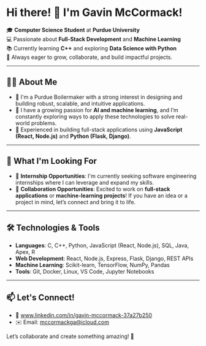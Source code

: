 # Hi there! 👋 I'm Gavin McCormack!

🎓 **Computer Science Student** at **Purdue University**  
💻 Passionate about **Full-Stack Development** and **Machine Learning**  
📚 Currently learning **C++** and exploring **Data Science with Python**  
🌱 Always eager to grow, collaborate, and build impactful projects.

---

## 👨‍💻 About Me

- 🌟 I'm a Purdue Boilermaker with a strong interest in designing and building robust, scalable, and intuitive applications.  
- 🤖 I have a growing passion for **AI and machine learning**, and I’m constantly exploring ways to apply these technologies to solve real-world problems.  
- 🔧 Experienced in building full-stack applications using **JavaScript (React, Node.js)** and **Python (Flask, Django)**.  

---

## 🚀 What I'm Looking For

- 💼 **Internship Opportunities**: I'm currently seeking software engineering internships where I can leverage and expand my skills.  
- 🤝 **Collaboration Opportunities**: Excited to work on **full-stack applications** or **machine-learning projects**! If you have an idea or a project in mind, let’s connect and bring it to life.  

---

## 🛠️ Technologies & Tools

- **Languages**: C, C++, Python, JavaScript (React, Node.js), SQL, Java, Apex, R 
- **Web Development**: React, Node.js, Express, Flask, Django, REST APIs  
- **Machine Learning**: Scikit-learn, TensorFlow, NumPy, Pandas  
- **Tools**: Git, Docker, Linux, VS Code, Jupyter Notebooks  

---

## 📫 Let's Connect!

- 💼 www.linkedin.com/in/gavin-mccormack-37a27b250 
- ✉️ Email: mccormackga@icloud.com

Let’s collaborate and create something amazing! 🚀
